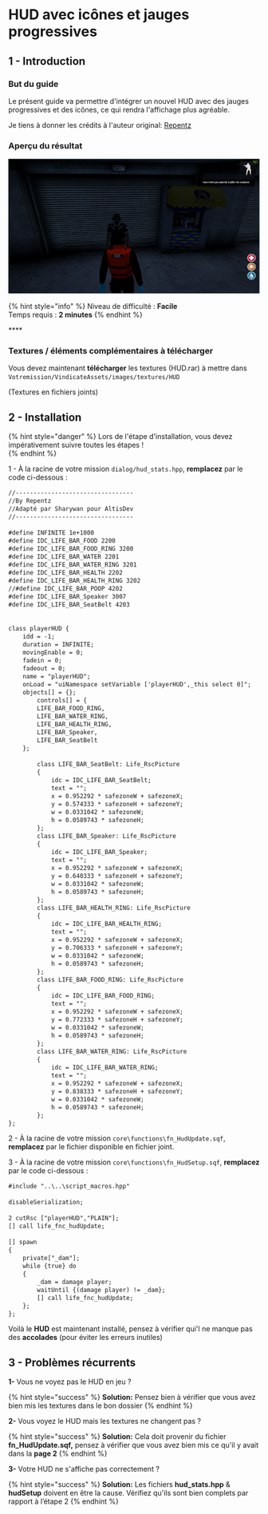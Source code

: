 # HUD avec icônes et jauges progressives

## 1 - Introduction <a id="bkmrk-page-title"></a>

### **But du guide**

Le présent guide va permettre d'intégrer un nouvel HUD avec des jauges progressives et des icônes, ce qui rendra l'affichage plus agréable.

Je tiens à donner les crédits à l'auteur original: [Repentz](https://www.altisliferpg.com/topic/3412-professional-looking-hud/)

### **Aperçu du résultat**

![](../.gitbook/assets/a7p7nyxkp1nx6uex-hud-apercu.png)



{% hint style="info" %}
Niveau de difficulté : **Facile**  
Temps requis : **2 minutes**
{% endhint %}

\*\*\*\*

### **Textures / éléments complémentaires à télécharger**

Vous devez maintenant **télécharger** les textures \(HUD.rar\) à mettre dans `Votremission/VindicateAssets/images/textures/HUD`  

\(Textures en fichiers joints\)

## 2 - Installation <a id="bkmrk-page-title"></a>

{% hint style="danger" %}
Lors de l'étape d'installation, vous devez impérativement suivre toutes les étapes !  
{% endhint %}

1 - À la racine de votre mission `dialog/hud_stats.hpp`, **remplacez** par le code ci-dessous :

```text
//---------------------------------
//By Repentz
//Adapté par Sharywan pour AltisDev
//---------------------------------

#define INFINITE 1e+1000
#define IDC_LIFE_BAR_FOOD 2200
#define IDC_LIFE_BAR_FOOD_RING 3200
#define IDC_LIFE_BAR_WATER 2201
#define IDC_LIFE_BAR_WATER_RING 3201
#define IDC_LIFE_BAR_HEALTH 2202
#define IDC_LIFE_BAR_HEALTH_RING 3202
//#define IDC_LIFE_BAR_POOP 4202
#define IDC_LIFE_BAR_Speaker 3007
#define IDC_LIFE_BAR_SeatBelt 4203


class playerHUD {
	idd = -1;
	duration = INFINITE;
	movingEnable = 0;
	fadein = 0;
	fadeout = 0;
	name = "playerHUD";
	onLoad = "uiNamespace setVariable ['playerHUD',_this select 0]";
	objects[] = {};
		controls[] = {
		LIFE_BAR_FOOD_RING,
		LIFE_BAR_WATER_RING,
		LIFE_BAR_HEALTH_RING,
		LIFE_BAR_Speaker,
		LIFE_BAR_SeatBelt
	};

		class LIFE_BAR_SeatBelt: Life_RscPicture
		{
			idc = IDC_LIFE_BAR_SeatBelt;
			text = "";
			x = 0.952292 * safezoneW + safezoneX;
			y = 0.574333 * safezoneH + safezoneY;
			w = 0.0331042 * safezoneW;
			h = 0.0589743 * safezoneH;
		};
		class LIFE_BAR_Speaker: Life_RscPicture
		{
			idc = IDC_LIFE_BAR_Speaker;
			text = "";
			x = 0.952292 * safezoneW + safezoneX;
			y = 0.640333 * safezoneH + safezoneY;
			w = 0.0331042 * safezoneW;
			h = 0.0589743 * safezoneH;
		};
		class LIFE_BAR_HEALTH_RING: Life_RscPicture
		{
			idc = IDC_LIFE_BAR_HEALTH_RING;
			text = "";
			x = 0.952292 * safezoneW + safezoneX;
			y = 0.706333 * safezoneH + safezoneY;
			w = 0.0331042 * safezoneW;
			h = 0.0589743 * safezoneH;
		};
		class LIFE_BAR_FOOD_RING: Life_RscPicture
		{
			idc = IDC_LIFE_BAR_FOOD_RING;
			text = "";
			x = 0.952292 * safezoneW + safezoneX;
			y = 0.772333 * safezoneH + safezoneY;
			w = 0.0331042 * safezoneW;
			h = 0.0589743 * safezoneH;
		};
		class LIFE_BAR_WATER_RING: Life_RscPicture
		{
			idc = IDC_LIFE_BAR_WATER_RING;
			text = "";
			x = 0.952292 * safezoneW + safezoneX;
			y = 0.838333 * safezoneH + safezoneY;
			w = 0.0331042 * safezoneW;
			h = 0.0589743 * safezoneH;
		};
};
```

2 - À la racine de votre mission `core\functions\fn_HudUpdate.sqf`, **remplacez** par le fichier disponible en fichier joint. 

3 - À la racine de votre mission `core\functions\fn_HudSetup.sqf`, **remplacez** par le code ci-dessous :

```text
#include "..\..\script_macros.hpp"

disableSerialization;

2 cutRsc ["playerHUD","PLAIN"];
[] call life_fnc_hudUpdate;

[] spawn
{
	private["_dam"];
	while {true} do
	{
		_dam = damage player;
		waitUntil {(damage player) != _dam};
		[] call life_fnc_hudUpdate;
	};
};
```

Voilà le **HUD** est maintenant installé, pensez à vérifier qui'l ne manque pas des **accolades** \(pour éviter les erreurs inutiles\)

## 3 - Problèmes récurrents <a id="bkmrk-page-title"></a>

**1-** Vous ne voyez pas le HUD en jeu ?

{% hint style="success" %}
**Solution:** Pensez bien à vérifier que vous avez bien mis les textures dans le bon dossier
{% endhint %}

**2-** Vous voyez le HUD mais les textures ne changent pas ?

{% hint style="success" %}
**Solution:** Cela doit provenir du fichier **fn\_HudUpdate.sqf,** pensez à vérifier que vous avez bien mis ce qu'il y avait dans la **page 2**
{% endhint %}

**3-** Votre HUD ne s'affiche pas correctement ?

{% hint style="success" %}
**Solution:** Les fichiers **hud\_stats.hpp** & **hudSetup** doivent en être la cause. Vérifiez qu'ils sont bien complets par rapport à l’étape 2
{% endhint %}

